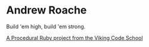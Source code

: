 Andrew Roache
==============

Build 'em high, build 'em strong.

[A Procedural Ruby project from the Viking Code School](http://www.vikingcodeschool.com)
